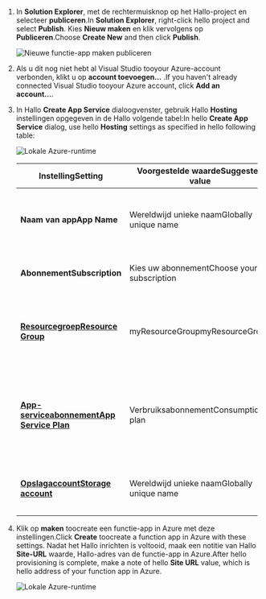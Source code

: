 1. <span data-ttu-id="da37c-101">In **Solution Explorer**, met de rechtermuisknop op het Hallo-project en selecteer **publiceren**.</span><span class="sxs-lookup"><span data-stu-id="da37c-101">In **Solution Explorer**, right-click hello project and select **Publish**.</span></span> <span data-ttu-id="da37c-102">Kies **Nieuw maken** en klik vervolgens op **Publiceren**.</span><span class="sxs-lookup"><span data-stu-id="da37c-102">Choose **Create New**  and then click **Publish**.</span></span> 

    ![Nieuwe functie-app maken publiceren](./media/functions-vstools-publish/functions-vstools-publish-new-function-app.png)

2. <span data-ttu-id="da37c-104">Als u dit nog niet hebt al Visual Studio tooyour Azure-account verbonden, klikt u op **account toevoegen...** .</span><span class="sxs-lookup"><span data-stu-id="da37c-104">If you haven't already connected Visual Studio tooyour Azure account, click **Add an account...**.</span></span>  

3. <span data-ttu-id="da37c-105">In Hallo **Create App Service** dialoogvenster, gebruik Hallo **Hosting** instellingen opgegeven in de Hallo volgende tabel:</span><span class="sxs-lookup"><span data-stu-id="da37c-105">In hello **Create App Service** dialog, use hello **Hosting** settings as specified in hello following table:</span></span> 

    ![Lokale Azure-runtime](./media/functions-vstools-publish/functions-vstools-publish.png)

    | <span data-ttu-id="da37c-107">Instelling</span><span class="sxs-lookup"><span data-stu-id="da37c-107">Setting</span></span>      | <span data-ttu-id="da37c-108">Voorgestelde waarde</span><span class="sxs-lookup"><span data-stu-id="da37c-108">Suggested value</span></span>  | <span data-ttu-id="da37c-109">Beschrijving</span><span class="sxs-lookup"><span data-stu-id="da37c-109">Description</span></span>                                |
    | ------------ |  ------- | -------------------------------------------------- |
    | <span data-ttu-id="da37c-110">**Naam van app**</span><span class="sxs-lookup"><span data-stu-id="da37c-110">**App Name**</span></span> | <span data-ttu-id="da37c-111">Wereldwijd unieke naam</span><span class="sxs-lookup"><span data-stu-id="da37c-111">Globally unique name</span></span> | <span data-ttu-id="da37c-112">Naam waarmee uw nieuwe functie-app uniek wordt aangeduid.</span><span class="sxs-lookup"><span data-stu-id="da37c-112">Name that uniquely identifies your new function app.</span></span> |
    | <span data-ttu-id="da37c-113">**Abonnement**</span><span class="sxs-lookup"><span data-stu-id="da37c-113">**Subscription**</span></span> | <span data-ttu-id="da37c-114">Kies uw abonnement</span><span class="sxs-lookup"><span data-stu-id="da37c-114">Choose your subscription</span></span> | <span data-ttu-id="da37c-115">Hello Azure-abonnement toouse.</span><span class="sxs-lookup"><span data-stu-id="da37c-115">hello Azure subscription toouse.</span></span> |
    | <span data-ttu-id="da37c-116">**[Resourcegroep](../articles/azure-resource-manager/resource-group-overview.md)**</span><span class="sxs-lookup"><span data-stu-id="da37c-116">**[Resource Group](../articles/azure-resource-manager/resource-group-overview.md)**</span></span> | <span data-ttu-id="da37c-117">myResourceGroup</span><span class="sxs-lookup"><span data-stu-id="da37c-117">myResourceGroup</span></span> |  <span data-ttu-id="da37c-118">Naam van de resource Hallo groeperen in welke toocreate functie-app.</span><span class="sxs-lookup"><span data-stu-id="da37c-118">Name of hello resource group in which toocreate your function app.</span></span> |
    | <span data-ttu-id="da37c-119">**[App-serviceabonnement](../articles/azure-functions/functions-scale.md)**</span><span class="sxs-lookup"><span data-stu-id="da37c-119">**[App Service Plan](../articles/azure-functions/functions-scale.md)**</span></span> | <span data-ttu-id="da37c-120">Verbruiksabonnement</span><span class="sxs-lookup"><span data-stu-id="da37c-120">Consumption plan</span></span> | <span data-ttu-id="da37c-121">Zorg ervoor dat toochoose hello **verbruik** onder **grootte** wanneer u een nieuw plan maakt.</span><span class="sxs-lookup"><span data-stu-id="da37c-121">Make sure toochoose hello **Consumption** under **Size** when you create a new plan.</span></span>  |
    | <span data-ttu-id="da37c-122">**[Opslagaccount](../articles/storage/common/storage-create-storage-account.md#create-a-storage-account)**</span><span class="sxs-lookup"><span data-stu-id="da37c-122">**[Storage account](../articles/storage/common/storage-create-storage-account.md#create-a-storage-account)**</span></span> | <span data-ttu-id="da37c-123">Wereldwijd unieke naam</span><span class="sxs-lookup"><span data-stu-id="da37c-123">Globally unique name</span></span> | <span data-ttu-id="da37c-124">Gebruik een bestaand opslagaccount of maak een nieuw.</span><span class="sxs-lookup"><span data-stu-id="da37c-124">Use an existing storage account or create a new one.</span></span>   |

4. <span data-ttu-id="da37c-125">Klik op **maken** toocreate een functie-app in Azure met deze instellingen.</span><span class="sxs-lookup"><span data-stu-id="da37c-125">Click **Create** toocreate a function app in Azure with these settings.</span></span> <span data-ttu-id="da37c-126">Nadat het Hallo inrichten is voltooid, maak een notitie van Hallo **Site-URL** waarde, Hallo-adres van de functie-app in Azure.</span><span class="sxs-lookup"><span data-stu-id="da37c-126">After hello provisioning is complete, make a note of hello **Site URL** value, which is hello address of your function app in Azure.</span></span> 

    ![Lokale Azure-runtime](./media/functions-vstools-publish/functions-vstools-publish-profile.png)
